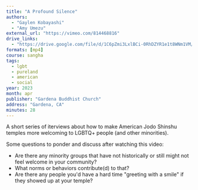 ```yaml
---
title: "A Profound Silence"
authors:
  - "Gaylen Kobayashi"
  - "Amy Umezu"
external_url: "https://vimeo.com/814468816"
drive_links:
  - "https://drive.google.com/file/d/1C6pZmi3LxlBCi-0RhDZYR1e1t8WNm1VM/view?usp=drivesdk"
formats: [mp4]
course: sangha
tags:
  - lgbt
  - pureland
  - american
  - social
year: 2023
month: apr
publisher: "Gardena Buddhist Church"
address: "Gardena, CA"
minutes: 28
---
```


A short series of iterviews about how to make American Jodo Shinshu temples more welcoming to LGBTQ+ people (and other minorities).

Some questions to ponder and discuss after watching this video:
- Are there any minority groups that have not historically or still might not feel welcome in your community?
- What norms or behaviors contribute(d) to that?
- Are there any people you'd have a hard time "greeting with a smile" if they showed up at your temple?
